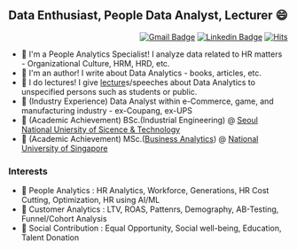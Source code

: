 ## Data Enthusiast, People Data Analyst, Lecturer 😄

<div align=right>

[![Gmail Badge](https://img.shields.io/badge/Gmail-d14836?style=flat-square&logo=Gmail&logoColor=white&link=mailto:aitwillz@gmail.com)](mailto:aitwillz@gmail.com)
[![Linkedin Badge](https://img.shields.io/badge/-LinkedIn-blue?style=flat-square&logo=Linkedin&logoColor=white&link=https://www.linkedin.com/in/da-devangelist/)](https://www.linkedin.com/in/da-devangelist/)
[![Hits](https://hits.seeyoufarm.com/api/count/incr/badge.svg?url=https%3A%2F%2Fgithub.com%2Fhwaneest&count_bg=%2379C83D&title_bg=%23555555&icon=&icon_color=%23E7E7E7&title=hits&edge_flat=false)](https://hits.seeyoufarm.com)

</div> 

 - 🌱 I'm a People Analytics Specialist! I analyze data related to HR matters - Organizational Culture, HRM, HRD, etc.
 - 🌱 I'm an author! I write about Data Analytics - books, articles, etc.
 - 🌱 I do lectures! I give <a href="https://hwaneest.github.io/lecture/" target="_blank">lecture</a>s/speeches about Data Analytics to unspecified persons such as students or public.  
 - 🌱 (Industry Experience) Data Analyst within e-Commerce, game, and manufacturing industry - ex-Coupang, ex-UPS
 - 🌱 (Academic Achievement) BSc.(Industrial Engineering) @ <a href="https://en.seoultech.ac.kr/" target="_blank">Seoul National Uniersity of Sicence & Technology</a>
 - 🌱 (Academic Achievement) MSc.(<a href="https://msba.nus.edu.sg/" target="_blank">Business Analytics</a>) @ <a href="https://www.nus.edu.sg/" target="_blank">National University of Singapore</a>

### Interests 
 - 👋 People Analytics : HR Analytics, Workforce, Generations, HR Cost Cutting, Optimization, HR using AI/ML
 - 👋 Customer Analytics : LTV, ROAS, Pattenrs, Demography, AB-Testing, Funnel/Cohort Analysis
 - 👋 Social Contribution : Equal Opportunity, Social well-being, Education, Talent Donation
 
<!--

<h3> Github Statistics </h3>

![Hwan's github stats](https://github-readme-stats.vercel.app/api?username=hwaneest&count_private=true&theme=radical)

<div align=center>

</div>

-->

<!--
**hwaneest/hwaneest** is a ✨ _special_ ✨ repository because its `README.md` (this file) appears on your GitHub profile.

Here are some ideas to get you started:

- 🔭 I’m currently working on ...
- 🌱 I’m currently learning ...
- 👯 I’m looking to collaborate on ...
- 🤔 I’m looking for help with ...
- 💬 Ask me about ...
- 📫 How to reach me: ...
- 😄 Pronouns: ...
- ⚡ Fun fact: ...
- 👋
-->
